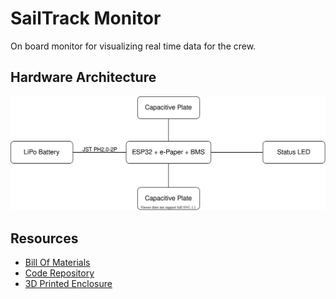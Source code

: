 # SailTrack Monitor
On board monitor for visualizing real time data for the crew.

## Hardware Architecture
<p align="center">
  <a href="https://app.diagrams.net/?src=about#Hmetis-vela-unipd%2Fsailtrack-documentation%2Fmain%2FSailTrack%20Monitor%2Fhardware-diagram.svg">
    <img src="hardware-diagram.svg"/>
  </a>
</p>

## Resources
* [Bill Of Materials](BOM.csv)
* [Code Repository](https://github.com/metis-vela-unipd/sailtrack-monitor)
* [3D Printed Enclosure](STL)

